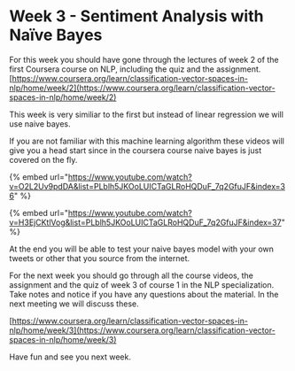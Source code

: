 # Week 3 - Sentiment Analysis with Naïve Bayes

For this week you should have gone through the lectures of week 2 of the first Coursera course on NLP, including the quiz and the assignment. [https://www.coursera.org/learn/classification-vector-spaces-in-nlp/home/week/2](https://www.coursera.org/learn/classification-vector-spaces-in-nlp/home/week/2)

This week is very similiar to the first but instead of linear regression we will use naive bayes.&#x20;

If you are not familiar with this machine learning algorithm these videos will give you a head start since in the coursera course naive bayes is just covered on the fly.

{% embed url="https://www.youtube.com/watch?v=O2L2Uv9pdDA&list=PLblh5JKOoLUICTaGLRoHQDuF_7q2GfuJF&index=36" %}

{% embed url="https://www.youtube.com/watch?v=H3EjCKtlVog&list=PLblh5JKOoLUICTaGLRoHQDuF_7q2GfuJF&index=37" %}

At the end you will be able to test your naive bayes model with your own tweets or other that you source from the internet.&#x20;



For the next week you should go through all the course videos,  the assignment and the quiz of week 3 of course 1 in the NLP specialization. Take notes and notice if you have any questions about the material. In the next meeting we will discuss these.

[https://www.coursera.org/learn/classification-vector-spaces-in-nlp/home/week/3](https://www.coursera.org/learn/classification-vector-spaces-in-nlp/home/week/3)

Have fun and see you next week.
